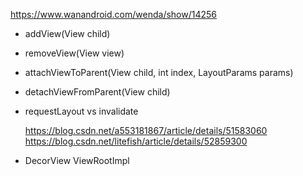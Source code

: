 https://www.wanandroid.com/wenda/show/14256

* addView(View child)
* removeView(View view)
* attachViewToParent(View child, int index, LayoutParams params)
* detachViewFromParent(View child)

* requestLayout   vs   invalidate

    https://blog.csdn.net/a553181867/article/details/51583060
    https://blog.csdn.net/litefish/article/details/52859300

* DecorView   ViewRootImpl

